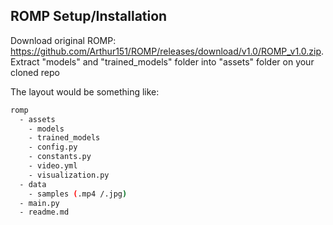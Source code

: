 ## ROMP Setup/Installation

Download original ROMP: https://github.com/Arthur151/ROMP/releases/download/v1.0/ROMP_v1.0.zip.  
Extract "models" and "trained_models" folder into "assets" folder on your cloned repo  

The layout would be something like:
```bash
romp
  - assets
    - models
    - trained_models
    - config.py
    - constants.py
    - video.yml
    - visualization.py
  - data
    - samples (.mp4 /.jpg)
  - main.py
  - readme.md
```

